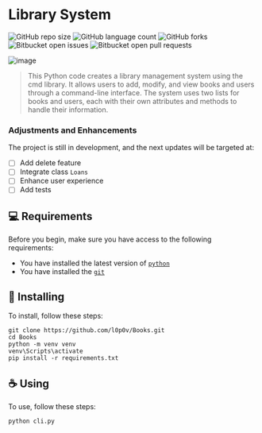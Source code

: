 # Library System

![GitHub repo size](https://img.shields.io/github/repo-size/l0p0v/Books?style=for-the-badge)
![GitHub language count](https://img.shields.io/github/languages/count/l0p0v/Books?style=for-the-badge)
![GitHub forks](https://img.shields.io/github/forks/l0p0v/Books?style=for-the-badge)
![Bitbucket open issues](https://img.shields.io/bitbucket/issues/l0p0v/Books?style=for-the-badge)
![Bitbucket open pull requests](https://img.shields.io/bitbucket/pr-raw/l0p0v/Books?style=for-the-badge)

![image](https://github.com/l0p0v/Books/assets/86175721/a8e70722-62bc-4546-9991-08af07f8ad2b)
> This Python code creates a library management system using the cmd library. It allows users to add, modify, and view books and users through a command-line interface. The system uses two lists for books and users, each with their own attributes and methods to handle their information.

### Adjustments and Enhancements

The project is still in development, and the next updates will be targeted at:

- [ ] Add delete feature
- [ ] Integrate class `Loans`
- [ ] Enhance user experience
- [ ] Add tests

## 💻 Requirements

Before you begin, make sure you have access to the following requirements:

* You have installed the latest version of [`python`](https://www.python.org/downloads/)
* You have installed the [`git`](https://git-scm.com/downloads)

## 🚀 Installing

To install, follow these steps:

```
git clone https://github.com/l0p0v/Books.git
cd Books
python -m venv venv
venv\Scripts\activate
pip install -r requirements.txt
```

## ☕ Using

To use, follow these steps:
```
python cli.py
```
